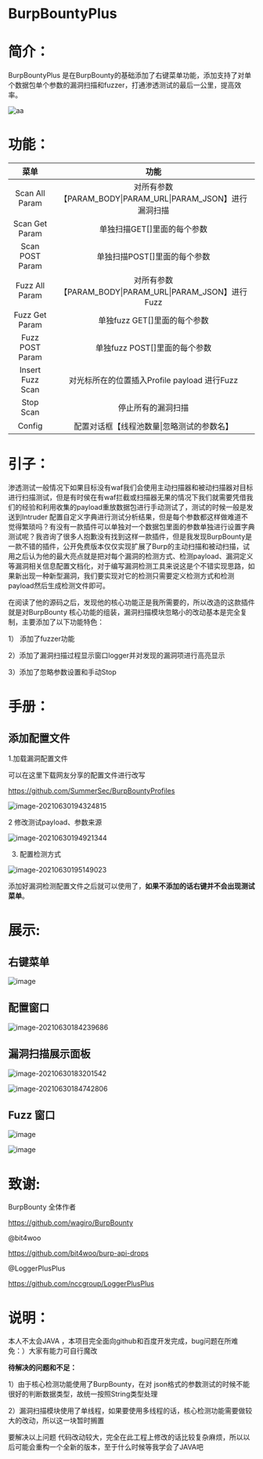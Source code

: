 # **BurpBountyPlus**



# 简介：

BurpBountyPlus 是在BurpBounty的基础添加了右键菜单功能，添加支持了对单个数据包单个参数的漏洞扫描和fuzzer，打通渗透测试的最后一公里，提高效率。

![aa](https://user-images.githubusercontent.com/7532477/130363935-cc1707b6-ef88-4a35-ae9a-ee2d332ce339.gif)


# 功能：

|       菜单       |                            功能                             |
| :--------------: | :---------------------------------------------------------: |
|  Scan All Param  | 对所有参数【PARAM_BODY\|PARAM_URL\|PARAM_JSON】进行漏洞扫描 |
|  Scan Get Param  |                 单独扫描GET[]里面的每个参数                 |
| Scan POST Param  |                单独扫描POST[]里面的每个参数                 |
|  Fuzz All Param  |   对所有参数【PARAM_BODY\|PARAM_URL\|PARAM_JSON】进行Fuzz   |
|  Fuzz Get Param  |                单独fuzz GET[]里面的每个参数                |
| Fuzz  POST Param |                单独fuzz POST[]里面的每个参数                |
| Insert Fuzz Scan | 对光标所在的位置插入Profile payload 进行Fuzz|
|    Stop Scan     |                     停止所有的漏洞扫描                      |
|      Config      |         配置对话框【线程池数量\|忽略测试的参数名】          |



# 引子：

渗透测试一般情况下如果目标没有waf我们会使用主动扫描器和被动扫描器对目标进行扫描测试，但是有时侯在有waf拦截或扫描器无果的情况下我们就需要凭借我们的经验和利用收集的payload重放数据包进行手动测试了，测试的时候一般是发送到Intruder 配置自定义字典进行测试分析结果，但是每个参数都这样做难道不觉得繁琐吗？有没有一款插件可以单独对一个数据包里面的参数单独进行设置字典测试呢？我咨询了很多人抱歉没有找到这样一款插件，但是我发现BurpBounty是一款不错的插件，公开免费版本仅仅实现扩展了Burp的主动扫描和被动扫描，试用之后认为他的最大亮点就是把对每个漏洞的检测方式、检测payload、漏洞定义等漏洞相关信息配置文档化，对于编写漏洞检测工具来说这是个不错实现思路，如果新出现一种新型漏洞，我们要实现对它的检测只需要定义检测方式和检测payload然后生成检测文件即可。

在阅读了他的源码之后，发现他的核心功能正是我所需要的，所以改造的这款插件就是对BurpBounty 核心功能的组装，漏洞扫描模块忽略小的改动基本是完全复制，主要添加了以下功能特色：

1） 添加了fuzzer功能

2）添加了漏洞扫描过程显示窗口logger并对发现的漏洞项进行高亮显示

3）添加了忽略参数设置和手动Stop

# 手册：

## 添加配置文件

1.加载漏洞配置文件

可以在这里下载网友分享的配置文件进行改写

https://github.com/SummerSec/BurpBountyProfiles

![image-20210630194324815](images/image-20210630194324815.png)


2 修改测试payload、参数来源

![image-20210630194921344](images/image-20210630194921344.png)

3. 配置检测方式

![image-20210630195149023](images/image-20210630195149023.png)

   添加好漏洞检测配置文件之后就可以使用了，**如果不添加的话右键并不会出现测试菜单**。

# 展示:

## 右键菜单

![image](https://user-images.githubusercontent.com/7532477/127993119-760e0600-ac01-4e16-94d5-149bcae30a16.png)


## 配置窗口

![image-20210630184239686](images/image-20210630184239686.png)


## 	漏洞扫描展示面板

![image-20210630183201542](images/image-20210630183201542.png)



![image-20210630184742806](images/image-20210630184742806.png)

## Fuzz 窗口


![image](https://user-images.githubusercontent.com/7532477/130342865-c2a105c6-423c-4b5d-8fd3-2b9e9d57504e.png)

![image](https://user-images.githubusercontent.com/7532477/127992360-1c46c281-ff17-4cd6-876a-9be12ad261c6.png)




# 致谢:

BurpBounty 全体作者

https://github.com/wagiro/BurpBounty

@bit4woo

https://github.com/bit4woo/burp-api-drops

@LoggerPlusPlus

https://github.com/nccgroup/LoggerPlusPlus

# 说明：

本人不太会JAVA ，本项目完全面向github和百度开发完成，bug问题在所难免：）大家有能力可自行魔改

**待解决的问题和不足：**

1）由于核心检测功能使用了BurpBounty，在对 json格式的参数测试的时候不能很好的判断数据类型，故统一按照String类型处理

2）漏洞扫描模块使用了单线程，如果要使用多线程的话，核心检测功能需要做较大的改动，所以这一块暂时搁置


要解决以上问题 代码改动较大，完全在此工程上修改的话比较复杂麻烦，所以以后可能会重构一个全新的版本，至于什么时候等我学会了JAVA吧

